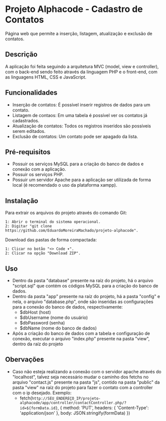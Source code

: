 # Projeto Alphacode - Cadastro de Contatos

Página web que permite a inserção, listagem, atualização e exclusão de contatos.

## Descrição

A aplicação foi feita seguindo a arquitetura MVC (model, view e controller), com o back-end sendo feito através da linguagem PHP e o front-end, com as linguagens HTML, CSS e JavaScript.

## Funcionalidades

- Inserção de contatos: É possível inserir registros de dados para um contato.
- Listagem de contaos: Em uma tabela é possível ver os contatos já cadastrados.
- Atualização de contatos: Todos os registros inseridos são possíveis serem editados.
- Exclusão de contatos: Um contato pode ser apagado da lista.

## Pré-requisitos

- Possuir os serviços MySQL para a criação do banco de dados e conexão com a aplicação.
- Possuir os serviços PHP.
- Possuir um servidor Apache para a aplicação ser utilizada de forma local (é recomendado o uso da plataforma xampp).

## Instalação

Para extrair os arquivos do projeto através do comando Git:

    1: Abrir o terminal do sistema operacional.
    2: Digitar "git clone https://github.com/EduardoMoreiraMachado/projeto-alphacode".

Download das pastas de forma compactada:

    1: Clicar no botão "<> Code ▾".
    2: Clicar na opção "Download ZIP".

## Uso

- Dentro da pasta "database" presente na raíz do projeto, há o arquivo "script.sql" que contém os códigos MySQL para a criação do banco de dados.
- Dentro da pasta "app" presente na raíz do projeto, há a pasta "config" e nela, o arquivo "database.php", onde são inseridas as configurações para a conexão do banco de dados, respectivamente:
    - $dbHost (host) 
    - $dbUsername (nome do usuário)
    - $dbPassword (senha)
    - $dbName (nome do banco de dados)
- Após a criação do banco de dados com a tabela e configuração de conexão, executar o arquivo "index.php" presente na pasta "view", dentro da raíz do projeto

## Obervações

- Caso não esteja realizando a conexão com o servidor apache através do "localhost", talvez seja necessário mudar o caminho dos fetchs no arquivo "contact.js" presente na pasta "js", contido na pasta "public" da pasta "view" na raíz do projeto para fazer o contato com a controller com o ip desejado. Exemplo:
    - fetch(`http://SEU_ENDEREÇO_IP/projeto-alphacode/app/controller/contactController.php/?id=${formData.id}`, {
        method: 'PUT',
        headers: {
          'Content-Type': 'application/json'
        },
        body: JSON.stringify(formData)
      })

